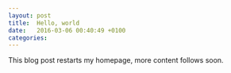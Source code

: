 ```yaml
---
layout: post
title:  Hello, world
date:   2016-03-06 00:40:49 +0100
categories: 
---
```


This blog post restarts my homepage, more content follows soon.